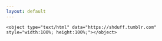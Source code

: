 ```yaml
---
layout: default
---
```


<div class="notepad-page">
	<!-- <iframe width="100%" height="100%" src="//shduff.tumblr.com"></iframe> -->

	<object type="text/html" data="https://shduff.tumblr.com" style="width:100%; height:100%;"></object>
</div>